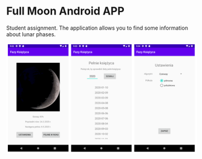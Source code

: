 # Full Moon Android APP

Student assignment. The application allows you to find some information about lunar phases.

![](activities.png)
